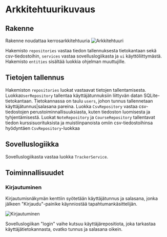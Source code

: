# Arkkitehtuurikuvaus
## Rakenne
Rakenne noudattaa kerrosarkkitehtuuria
![Arkkitehtuuri](https://user-images.githubusercontent.com/80783887/117005417-e8555600-acef-11eb-8dc1-76fc6185da9a.png)

Hakemisto `repositories` vastaa tiedon tallennuksesta tietokantaan sekä csv-tiedostoihin, `services` vastaa sovelluslogiikasta ja `ui` käyttöliittymästä. Hakemisto `entities` sisältää luokkia ohjelman muuttujille.
## Tietojen tallennus
Hakemiston `repositories` luokat vastaavat tietojen tallentamisesta. Luokka`UserRepository` tallentaa käyttäjätunnuksiin liittyvän datan SQLite-tietokantaan. Tietokannassa on taulu `users`, johon tunnus tallennetaan käyttäjätunnus|salasana pareina. Luokka `CsvRepository` vastaa csv-tiedostojen perustoiminnallisuuksiasta, kuten tiedoston luomisesta ja tyhjentämisestä. Luokat `NoteRepository` ja `CourseRepository` tallentavat tiedon kurssisuorituksista ja muistiinpanoista omiin csv-tiedostoihinsa hyödyntäen `CsvRepository`-luokkaa 
## Sovelluslogiikka
Sovelluslogiikasta vastaa luokka `TrackerService`. 
## Toiminnallisuudet
### Kirjautuminen
Kirjautumisnäkymän kenttiin syötetään käyttäjätunnus ja salasana, jonka jälkeen "Kirjaudu"-painike käynniostää tapahtumankäsittelijän.

![Kirjautuminen](https://user-images.githubusercontent.com/80783887/115996379-a3db0380-a5e7-11eb-829f-104a34221397.png)

Sovelluslogiikan "login" vaihe kutsuu käyttäjärepositiota, joka tarkastaa käyttäjätietokannasta, ovatko tunnus ja salasana oikein. 
